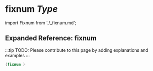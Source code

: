 # **fixnum** *Type*

import Fixnum from './_fixnum.md';

<Fixnum />

## Expanded Reference: fixnum

:::tip
TODO: Please contribute to this page by adding explanations and examples
:::

```lisp
(fixnum )
```
